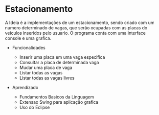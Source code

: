# Estacionamento
A Ideia é a implementações de um estacionamento, sendo criado com um numero determinado de vagas, que serão ocupadas com as placas do veiculos inseridos pelo usuario.
O programa conta com uma interface console e uma grafica.

- Funcionalidades
  - Inserir uma placa em uma vaga especifica
  - Consultar a placa de determinada vaga
  - Mudar uma placa de vaga
  - Listar todas as vagas
  - Listar todas as vagas livres
 
- Aprendizado 
  - Fundamentos Basicos da Linguagem
  - Extensao Swing para aplicação grafica
  - Uso do Eclipse

